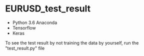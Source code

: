 # EURUSD_test_result

- Python 3.6 Anaconda 
- Tensorflow 
- Keras 

To see the test result by not training the data by yourself, run the "test_result.py" file 
